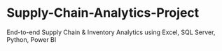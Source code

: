 # Supply-Chain-Analytics-Project
End-to-end Supply Chain &amp; Inventory Analytics using Excel, SQL Server, Python, Power BI
